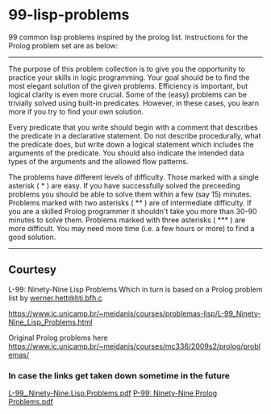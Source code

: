 # 99-lisp-problems
99 common lisp problems inspired by the prolog list.
Instructions for the Prolog problem set are as below:

------------------------------------------------------

The purpose of this problem collection is to give you the opportunity to practice your skills in logic programming. Your goal should be to find the most elegant solution of the given problems. Efficiency is important, but logical clarity is even more crucial. Some of the (easy) problems can be trivially solved using built-in predicates. However, in these cases, you learn more if you try to find your own solution.

Every predicate that you write should begin with a comment that describes the predicate in a declarative statement. Do not describe procedurally, what the predicate does, but write down a logical statement which includes the arguments of the predicate. You should also indicate the intended data types of the arguments and the allowed flow patterns.

The problems have different levels of difficulty. Those marked with a single asterisk ( * ) are easy. If you have successfully solved the preceeding problems you should be able to solve them within a few (say 15) minutes. Problems marked with two asterisks ( ** ) are of intermediate difficulty. If you are a skilled Prolog programmer it shouldn't take you more than 30-90 minutes to solve them. Problems marked with three asterisks ( *** ) are more difficult. You may need more time (i.e. a few hours or more) to find a good solution.

------------------------------------------------------

## Courtesy

L-99: Ninety-Nine Lisp Problems Which in turn is based on a Prolog problem list by werner.hett@hti.bfh.c

https://www.ic.unicamp.br/~meidanis/courses/problemas-lisp/L-99_Ninety-Nine_Lisp_Problems.html

Original Prolog problems here
https://www.ic.unicamp.br/~meidanis/courses/mc336/2009s2/prolog/problemas/

### In case the links get taken down sometime in the future
[L-99_.Ninety-Nine.Lisp.Problems.pdf](https://github.com/user-attachments/files/22567741/L-99_.Ninety-Nine.Lisp.Problems.pdf)
[P-99: Ninety-Nine Prolog Problems.pdf](https://github.com/user-attachments/files/22568856/P-99.Ninety-Nine.Prolog.Problems.pdf)

